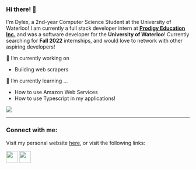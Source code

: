 ### Hi there! 👋

I'm Dylex, a 2nd-year Computer Science Student at the University of Waterloo! I am currently a full stack developer intern at [**Prodigy Education Inc.**](https://www.prodigygame.com/main-en/) and was a software developer for the **University of Waterloo**! Currently searching for **Fall 2022** internships, and would love to network with other aspiring developers!

🔭 I’m currently working on
- Building web scrapers

🌱 I’m currently learning ...
- How to use Amazon Web Services
- How to use Typescript in my applications!

![](https://komarev.com/ghpvc/?username=dylex-suan)

-----

### Connect with me:

Visit my personal website [here](https://www.dylexsuan.com), or visit the following links:

<div>
  <a href="https://www.linkedin.com/in/dylex-suan"><img height="32" width="32" src="https://cdn.jsdelivr.net/npm/simple-icons@v6/icons/linkedin.svg" /></a>
  <a href="https://github.com/dylex-suan"><img height="32" width="32" src="https://cdn.jsdelivr.net/npm/simple-icons@v6/icons/github.svg" /></a>
</div>

<!--
**dylex-suan/dylex-suan** is a ✨ _special_ ✨ repository because its `README.md` (this file) appears on your GitHub profile.

Here are some ideas to get you started:

- 🔭 I’m currently working on ...
- 🌱 I’m currently learning ...
- 👯 I’m looking to collaborate on ...
- 🤔 I’m looking for help with ...
- 💬 Ask me about ...
- 📫 How to reach me: ...
- 😄 Pronouns: ...
- ⚡ Fun fact: ...
-->
